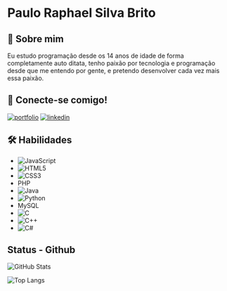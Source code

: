 
# Paulo Raphael Silva Brito

## 🚀 Sobre mim
Eu estudo programação desde os 14 anos de idade de forma completamente auto ditata, tenho paixão por tecnologia e programação desde que me entendo por gente, e pretendo desenvolver cada vez mais essa paixão.


## 🔗 Conecte-se comigo!
[![portfolio](https://img.shields.io/badge/my_portfolio-000?style=for-the-badge&logo=ko-fi&logoColor=white)](https://www.hackerrank.com/Tubande)
[![linkedin](https://img.shields.io/badge/linkedin-0A66C2?style=for-the-badge&logo=linkedin&logoColor=white)](https://www.linkedin.com/in/paulo-raphael-silva-brito-223853233)


## 🛠 Habilidades


- ![JavaScript](https://img.shields.io/badge/JavaScript-000?style=for-the-badge&logo=javascript)
- ![HTML5](https://img.shields.io/badge/HTML5-000?style=for-the-badge&logo=html5)
- ![CSS3](https://img.shields.io/badge/CSS3-000?style=for-the-badge&logo=css3&logoColor=264CE4)
- PHP
- ![Java](https://img.shields.io/badge/Java-000?style=for-the-badge&logo=java)
- ![Python](https://img.shields.io/badge/Python-000?style=for-the-badge&logo=python)
- MySQL
- ![C](https://img.shields.io/badge/C-000?style=for-the-badge&logo=c)
- 	![C++](https://img.shields.io/badge/C%2B%2B-000?style=for-the-badge&logo=c%2B%2B&logoColor=00599C)
- ![C#](https://img.shields.io/badge/C%23-000?style=for-the-badge&logo=c-sharp&logoColor=823085)

## Status - Github

![GitHub Stats](https://github-readme-stats.vercel.app/api?username=PauloRaphael&theme=transparent&bg_color=000&border_color=30A3DC&show_icons=true&icon_color=30A3DC&title_color=E94D5F&text_color=FFF)

![Top Langs](https://github-readme-stats-git-masterrstaa-rickstaa.vercel.app/api/top-langs/?username=PauloRaphael&bg_color=000&border_color=30A3DC&title_color=E94D5F&text_color=FFF)

